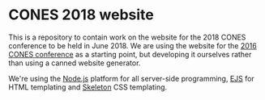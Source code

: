 # CONES 2018 website

This is a repository to contain work on the website for the 2018 CONES conference to be held in June 2018. We are using the website for the [2016 CONES conference](https://conesconference.weebly.com) as a starting point, but developing it ourselves rather than using a canned website generator.

We're using the [Node.js](https://nodejs.org/en/) platform for all server-side programming, [EJS](http://ejs.co) for HTML templating and [Skeleton](http://getskeleton.com) CSS templating.

